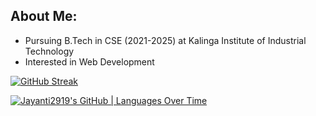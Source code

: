 ## About Me:

- Pursuing B.Tech in CSE (2021-2025) at Kalinga Institute of Industrial Technology
- Interested in Web Development


[![GitHub Streak](http://github-readme-streak-stats.herokuapp.com?user=Jayanti2919&theme=blueberry_duo)](https://git.io/streak-stats)

<div id="header">
  
  
[![Jayanti2919's GitHub | Languages Over Time](https://stats.quine.sh/Jayanti2919/languages-over-time?theme=dark)](https://quine.sh)
</div>


